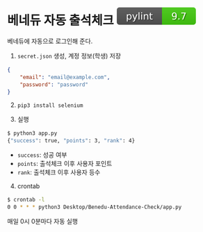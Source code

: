 # 베네듀 자동 출석체크 ![pylint](./pylint.svg)
베네듀에 자동으로 로그인해 준다.

1. `secret.json` 생성, 계정 정보(학생) 저장

```json
{
    "email": "email@example.com",
    "password": "password"
}
```

2. `pip3 install selenium`

3. 실행

```bash
$ python3 app.py
{"success": true, "points": 3, "rank": 4}
```

- `success`: 성공 여부
- `points`: 출석체크 이후 사용자 포인트
- `rank`: 출석체크 이후 사용자 등수

4. crontab

```bash
$ crontab -l
0 0 * * * python3 Desktop/Benedu-Attendance-Check/app.py
```

매일 0시 0분마다 자동 실행

